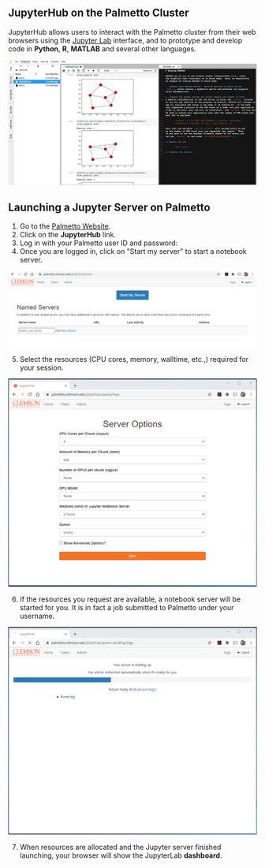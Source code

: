 ## JupyterHub on the Palmetto Cluster

JupyterHub allows users to interact with the Palmetto cluster
from their web browsers using the [Jupyter Lab](http://jupyter.org/) interface,
and to prototype and develop code in **Python**, **R**, **MATLAB** and several other languages.

<img src="../../images/basic/jupyter/jupyterlab.png" style="width:1000px">

## Launching a Jupyter Server on Palmetto

1. Go to the [Palmetto Website](https://www.palmetto.clemson.edu/).
2. Click on the **JupyterHub** link. 
3. Log in with your Palmetto user ID and password:
4. Once you are logged in, click on "Start my server" to start a notebook server.

<img src="../../images/basic/jupyter/jupyter_login.PNG" style="width:600px">

5. Select the resources (CPU cores, memory, walltime, etc.,) required for your session.

<img src="../../images/basic/jupyter/jupyter_queue.PNG" style="width:600px">

6. If the resources you request are available, a notebook server will be started for you.
It is in fact a job submitted to Palmetto under your username. 

<img src="../../images/basic/jupyter/jupyter_startup.PNG" style="width:600px">

7. When resources are allocated and the Jupyter server finished launching, your browser
will show the JupyterLab **dashboard**.







